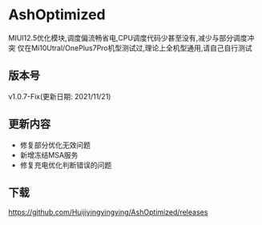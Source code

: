 # AshOptimized

MIUI12.5优化模块,调度偏流畅省电,CPU调度代码少甚至没有,减少与部分调度冲突
仅在Mi10Utral/OnePlus7Pro机型测试过,理论上全机型通用,请自己自行测试

## 版本号

v1.0.7-Fix(更新日期: 2021/11/21)

## 更新内容
- 修复部分优化无效问题
- 新增冻结MSA服务
- 修复充电优化判断错误的问题

## 下载

https://github.com/Huijiyingyingying/AshOptimized/releases
